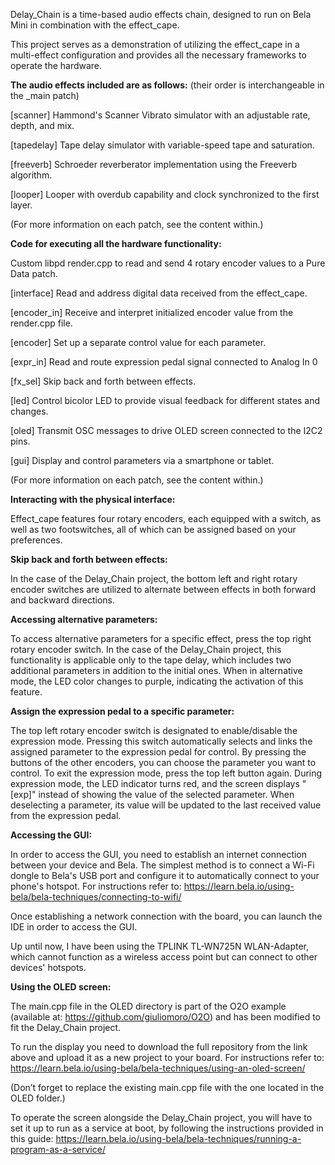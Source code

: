 Delay_Chain is a time-based audio effects chain, designed to run on Bela Mini in combination with the effect_cape.

This project serves as a demonstration of utilizing the effect_cape in a multi-effect configuration and provides all the necessary frameworks to operate the hardware.



**The audio effects included are as follows:** (their order is interchangeable in the _main patch)

[scanner] Hammond's Scanner Vibrato simulator with an adjustable rate, depth, and mix.

[tapedelay] Tape delay simulator with variable-speed tape and saturation.

[freeverb] Schroeder reverberator implementation using the Freeverb algorithm.

[looper] Looper with overdub capability and clock synchronized to the first layer.

(For more information on each patch, see the content within.)


**Code for executing all the hardware functionality:**

Custom libpd render.cpp to read and send 4 rotary encoder values to a Pure Data patch.

[interface] Read and address digital data received from the effect_cape.

[encoder_in] Receive and interpret initialized encoder value from the render.cpp file.

[encoder] Set up a separate control value for each parameter.

[expr_in] Read and route expression pedal signal connected to Analog In 0

[fx_sel] Skip back and forth between effects.

[led] Control bicolor LED to provide visual feedback for different states and changes.

[oled] Transmit OSC messages to drive OLED screen connected to the I2C2 pins.

[gui] Display and control parameters via a smartphone or tablet.

(For more information on each patch, see the content within.)


**Interacting with the physical interface:**

Effect_cape features four rotary encoders, each equipped with a switch, as well as two footswitches, all of which can be assigned based on your preferences.

**Skip back and forth between effects:**

In the case of the Delay_Chain project, the bottom left and right rotary encoder switches are utilized to alternate between effects in both forward and backward directions.

**Accessing alternative parameters:**

To access alternative parameters for a specific effect, press the top right rotary encoder switch. In the case of the Delay_Chain project, this functionality is applicable only to the tape delay, which includes two additional parameters in addition to the initial ones. When in alternative mode, the LED color changes to purple, indicating the activation of this feature.


**Assign the expression pedal to a specific parameter:**

The top left rotary encoder switch is designated to enable/disable the expression mode. Pressing this switch automatically selects and links the assigned parameter to the expression pedal for control. By pressing the buttons of the other encoders, you can choose the parameter you want to control. To exit the expression mode, press the top left button again. During expression mode, the LED indicator turns red, and the screen displays "[exp]" instead of showing the value of the selected parameter. When deselecting a parameter, its value will be updated to the last received value from the expression pedal.


**Accessing the GUI:**


In order to access the GUI, you need to establish an internet connection between your device and Bela. The simplest method is to connect a Wi-Fi dongle to Bela's USB port and configure it to automatically connect to your phone's hotspot. 
For instructions refer to: https://learn.bela.io/using-bela/bela-techniques/connecting-to-wifi/

Once establishing a network connection with the board, you can launch the IDE in order to access the GUI.

Up until now, I have been using the TPLINK TL-WN725N WLAN-Adapter, which cannot function as a wireless access point but can connect to other devices' hotspots.


**Using the OLED screen:**

The main.cpp file in the OLED directory is part of the O2O example (available at: https://github.com/giuliomoro/O2O) and has been modified to fit the Delay_Chain project.

To run the display you need to download the full repository from the link above and upload it as a new project to your board. For instructions refer to: https://learn.bela.io/using-bela/bela-techniques/using-an-oled-screen/

(Don’t forget to replace the existing main.cpp file with the one located in the OLED folder.)

To operate the screen alongside the Delay_Chain project, you will have to set it up to run as a service at boot, by following the instructions provided in this guide: https://learn.bela.io/using-bela/bela-techniques/running-a-program-as-a-service/

